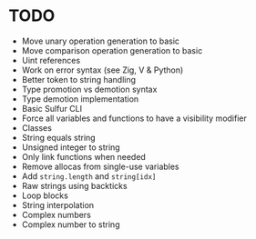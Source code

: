 # TODO
- Move unary operation generation to basic
- Move comparison operation generation to basic
- Uint references
- Work on error syntax (see Zig, V & Python)
- Better token to string handling
- Type promotion vs demotion syntax
- Type demotion implementation
- Basic Sulfur CLI
- Force all variables and functions to have a visibility modifier
- Classes
- String equals string 
- Unsigned integer to string
- Only link functions when needed
- Remove allocas from single-use variables
- Add `string.length` and `string[idx]`
- Raw strings using backticks
- Loop blocks
- String interpolation
- Complex numbers
- Complex number to string